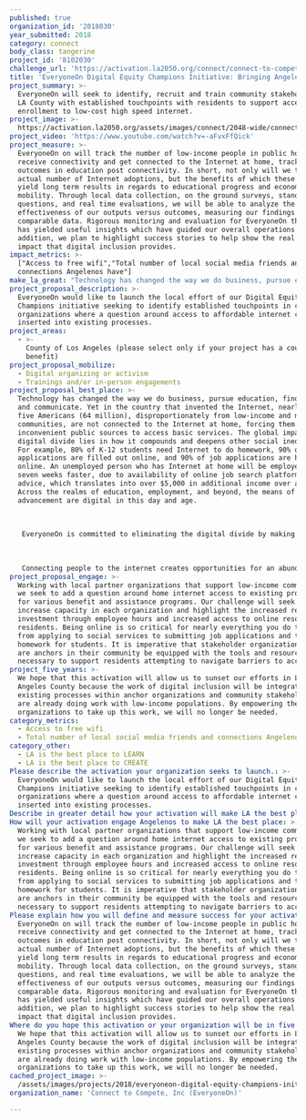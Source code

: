 ```yaml
---
published: true
organization_id: '2018030'
year_submitted: 2018
category: connect
body_class: tangerine
project_id: '8102030'
challenge_url: 'https://activation.la2050.org/connect/connect-to-compete-inc-everyoneon/'
title: 'EveryoneOn Digital Equity Champions Initiative: Bringing Angelenos Online'
project_summary: >-
  EveryoneOn will seek to identify, recruit and train community stakeholders in
  LA County with established touchpoints with residents to support access and
  enrollment to low-cost high speed internet.
project_image: >-
  https://activation.la2050.org/assets/images/connect/2048-wide/connect-to-compete-inc-everyoneon.jpg
project_video: 'https://www.youtube.com/watch?v=-aFvxFfQick'
project_measure: >-
  EveryoneOn on will track the number of low-income people in public housing who
  receive connectivity and get connected to the Internet at home, tracking
  outcomes in education post connectivity. In short, not only will we track the
  actual number of Internet adoptions, but the benefits of which these adoptions
  yield long term results in regards to educational progress and economic
  mobility. Through local data collection, on the ground surveys, standardized
  questions, and real time evaluations, we will be able to analyze the
  effectiveness of our outputs versus outcomes, measuring our findings against
  comparable data. Rigorous monitoring and evaluation for EveryoneOn thus far
  has yielded useful insights which have guided our overall operations. In
  addition, we plan to highlight success stories to help show the real life
  impact that digital inclusion provides.
impact_metrics: >-
  ["Access to free wifi","Total number of local social media friends and
  connections Angelenos have"]
make_la_great: "Technology has changed the way we do business, pursue education, find jobs, and communicate. Yet in the country that invented the Internet, nearly one in five Americans (64 million), disproportionately from low-income and minority communities, are not connected to the Internet at home, forcing them to use inconvenient public sources to access basic services. The global impact of the digital divide lies in how it compounds and deepens other social inequalities. For example, 80% of K-12 students need Internet to do homework, 90% of college applications are filled out online, and 90% of job applications are hosted online. An unemployed person who has Internet at home will be employed over seven weeks faster, due to availability of online job search platforms and advice, which translates into over $5,000 in additional income over a year. Across the realms of education, employment, and beyond, the means of advancement are digital in this day and age. \r\n \r\n \r\n \r\n EveryoneOn is committed to eliminating the digital divide by making high-speed, low-cost internet, computers/tablets, and free digital literacy training accessible to all unconnected people in the U.S. By employing a dynamic strategy through the Digital Equity Champion Initiative, we plan to connect low-income households throughout the county, a population that is dramatically underserved and the least likely to be connected. If we can eliminate the digital divide within low-income communities with this initiative, we can use connectivity to create social mobility for all. \r\n \r\n \r\n \r\n Connecting people to the internet creates opportunities for an abundance of connections. Internet connectivity is imperative in providing all Los Angeles students with access to early education programs, the capability to graduate from high school and be college and career ready, and acts as a key tool in parents ability to be engaged and empowered to direct their children’s learning. Connecting through social media, technological products and an increasingly interconnected society allows residents to feel like the world is their backyard. Today, the ultimate vehicle for opportunity is through the internet."
project_proposal_description: >-
  EveryoneOn would like to launch the local effort of our Digital Equity
  Champions initiative seeking to identify established touchpoints in community
  organizations where a question around access to affordable internet could be
  inserted into existing processes.
project_areas:
  - >-
    County of Los Angeles (please select only if your project has a countywide
    benefit)
project_proposal_mobilize:
  - Digital organizing or activism
  - Trainings and/or in-person engagements
project_proposal_best_place: >-
  Technology has changed the way we do business, pursue education, find jobs,
  and communicate. Yet in the country that invented the Internet, nearly one in
  five Americans (64 million), disproportionately from low-income and minority
  communities, are not connected to the Internet at home, forcing them to use
  inconvenient public sources to access basic services. The global impact of the
  digital divide lies in how it compounds and deepens other social inequalities.
  For example, 80% of K-12 students need Internet to do homework, 90% of college
  applications are filled out online, and 90% of job applications are hosted
  online. An unemployed person who has Internet at home will be employed over
  seven weeks faster, due to availability of online job search platforms and
  advice, which translates into over $5,000 in additional income over a year.
  Across the realms of education, employment, and beyond, the means of
  advancement are digital in this day and age. 
   
   
   
   EveryoneOn is committed to eliminating the digital divide by making high-speed, low-cost internet, computers/tablets, and free digital literacy training accessible to all unconnected people in the U.S. By employing a dynamic strategy through the Digital Equity Champion Initiative, we plan to connect low-income households throughout the county, a population that is dramatically underserved and the least likely to be connected. If we can eliminate the digital divide within low-income communities with this initiative, we can use connectivity to create social mobility for all. 
   
   
   
   Connecting people to the internet creates opportunities for an abundance of connections. Internet connectivity is imperative in providing all Los Angeles students with access to early education programs, the capability to graduate from high school and be college and career ready, and acts as a key tool in parents ability to be engaged and empowered to direct their children’s learning. Connecting through social media, technological products and an increasingly interconnected society allows residents to feel like the world is their backyard. Today, the ultimate vehicle for opportunity is through the internet.
project_proposal_engage: >-
  Working with local partner organizations that support low-income communities,
  we seek to add a question around home internet access to existing processes
  for various benefit and assistance programs. Our challenge will seek to
  increase capacity in each organization and highlight the increased return on
  investment through employee hours and increased access to online resources for
  residents. Being online is so critical for nearly everything you do today,
  from applying to social services to submitting job applications and turning in
  homework for students. It is imperative that stakeholder organizations that
  are anchors in their community be equipped with the tools and resources
  necessary to support residents attempting to navigate barriers to access.
project_five_years: >-
  We hope that this activation will allow us to sunset our efforts in Los
  Angeles County because the work of digital inclusion will be integrated in
  existing processes within anchor organizations and community stakeholders that
  are already doing work with low-income populations. By empowering the
  organizations to take up this work, we will no longer be needed.
category_metrics:
  - Access to free wifi
  - Total number of local social media friends and connections Angelenos have
category_other:
  - LA is the best place to LEARN
  - LA is the best place to CREATE
Please describe the activation your organization seeks to launch.: >-
  EveryoneOn would like to launch the local effort of our Digital Equity
  Champions initiative seeking to identify established touchpoints in community
  organizations where a question around access to affordable internet could be
  inserted into existing processes.
Describe in greater detail how your activation will make LA the best place?: "Technology has changed the way we do business, pursue education, find jobs, and communicate. Yet in the country that invented the Internet, nearly one in five Americans (64 million), disproportionately from low-income and minority communities, are not connected to the Internet at home, forcing them to use inconvenient public sources to access basic services. The global impact of the digital divide lies in how it compounds and deepens other social inequalities. For example, 80% of K-12 students need Internet to do homework, 90% of college applications are filled out online, and 90% of job applications are hosted online. An unemployed person who has Internet at home will be employed over seven weeks faster, due to availability of online job search platforms and advice, which translates into over $5,000 in additional income over a year. Across the realms of education, employment, and beyond, the means of advancement are digital in this day and age. \r\n\r\nEveryoneOn is committed to eliminating the digital divide by making high-speed, low-cost internet, computers/tablets, and free digital literacy training accessible to all unconnected people in the U.S. By employing a dynamic strategy through the Digital Equity Champion Initiative, we plan to connect low-income households throughout the county, a population that is dramatically underserved and the least likely to be connected. If we can eliminate the digital divide within low-income communities with this initiative, we can use connectivity to create social mobility for all. \r\n\r\nConnecting people to the internet creates opportunities for an abundance of connections. Internet connectivity is imperative in providing all Los Angeles students with access to early education programs, the capability to graduate from high school and be college and career ready, and acts as a key tool in parents ability to be engaged and empowered to direct their children’s learning.  Connecting through social media, technological products and an increasingly interconnected society allows residents to feel like the world is their backyard. Today, the ultimate vehicle for opportunity is through the internet."
How will your activation engage Angelenos to make LA the best place: >-
  Working with local partner organizations that support low-income communities,
  we seek to add a question around home internet access to existing processes
  for various benefit and assistance programs. Our challenge will seek to
  increase capacity in each organization and highlight the increased return on
  investment through employee hours and increased access to online resources for
  residents. Being online is so critical for nearly everything you do today,
  from applying to social services to submitting job applications and turning in
  homework for students. It is imperative that stakeholder organizations that
  are anchors in their community be equipped with the tools and resources
  necessary to support residents attempting to navigate barriers to access. 
Please explain how you will define and measure success for your activation.: >-
  EveryoneOn on will track the number of low-income people in public housing who
  receive connectivity and get connected to the Internet at home, tracking
  outcomes in education post connectivity. In short, not only will we track the
  actual number of Internet adoptions, but the benefits of which these adoptions
  yield long term results in regards to educational progress and economic
  mobility. Through local data collection, on the ground surveys, standardized
  questions, and real time evaluations, we will be able to analyze the
  effectiveness of our outputs versus outcomes, measuring our findings against
  comparable data. Rigorous monitoring and evaluation for EveryoneOn thus far
  has yielded useful insights which have guided our overall operations. In
  addition, we plan to highlight success stories to help show the real life
  impact that digital inclusion provides.
Where do you hope this activation or your organization will be in five years?: >-
  We hope that this activation will allow us to sunset our efforts in Los
  Angeles County because the work of digital inclusion will be integrated in
  existing processes within anchor organizations and community stakeholders that
  are already doing work with low-income populations. By empowering the
  organizations to take up this work, we will no longer be needed.
cached_project_image: >-
  /assets/images/projects/2018/everyoneon-digital-equity-champions-initiative-bringing-angelenos-online/activation.la2050.org/assets/images/connect/2048-wide/connect-to-compete-inc-everyoneon.jpg
organization_name: 'Connect to Compete, Inc (EveryoneOn)'

---
```

